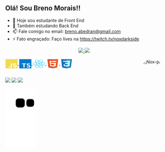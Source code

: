 ## Olá! Sou Breno Morais!!

- 🔭 Hoje sou estudante de Front End
- 🌱 Também estudando Back End
- 📫 Fale comigo no email: breno.abedran@gmail.com
- ⚡ Fato engraçado: Faço lives na https://twitch.tv/noxdarkside

<div align="center">
  <a href="https://github.com/noxdarkside">
  <img height="170em" src="https://github-readme-stats.vercel.app/api?username=noxdarkside&show_icons=true&theme=radical&include_all_commits=true&count_private=true"/>
  <img height="170em" src="https://github-readme-stats.vercel.app/api/top-langs/?username=noxdarkside&layout=compact&langs_count=7&theme=radical"/>
</div>
<div style="display: inline_block"><br>
  <img align="center" alt="Nox-Js" height="30" width="40" src="https://raw.githubusercontent.com/devicons/devicon/master/icons/javascript/javascript-plain.svg">
  <img align="center" alt="Nox-Ts" height="30" width="40" src="https://raw.githubusercontent.com/devicons/devicon/master/icons/typescript/typescript-plain.svg">
  <img align="center" alt="Nox-React" height="30" width="40" src="https://raw.githubusercontent.com/devicons/devicon/master/icons/react/react-original.svg">
  <img align="center" alt="Nox-HTML" height="30" width="40" src="https://raw.githubusercontent.com/devicons/devicon/master/icons/html5/html5-original.svg">
  <img align="center" alt="Nox-CSS" height="30" width="40" src="https://raw.githubusercontent.com/devicons/devicon/master/icons/css3/css3-original.svg">
  <img align="right" alt="Nox-pic" height="150" style="border-radius:50px;" src="[https://2.bp.blogspot.com/-w_tD3nf51I0/Vum4SdHh36I/AAAAAAAATQg/0zxzDw2EyDY3JuhnMuwnghFVsvHAvO_iw/s1600/211.png?width=676&height=676](https://static.wikia.nocookie.net/p__/images/b/b9/Joel-Character.jpg/revision/latest?cb=20190520044826&path-prefix=protagonist)">
</div>
  
##
  
<div> 
  <a href="https://www.instagram.com/nox_darkside/" target="_blank"><img src="https://pbs.twimg.com/media/EtOW5BEVcAIqKxd?format=jpg&name=medium" target="_blank"></a>
  <a href = "mailto:breno.abedran@gmail.com"><img src="https://img.shields.io/badge/-Gmail-%23333?style=for-the-badge&logo=gmail&logoColor=white" target="_blank"></a>
  <a href="https://www.linkedin.com/in/breno-machado-morais-a8a7b8157/" target="_blank"><img src="https://img.shields.io/badge/-LinkedIn-%230077B5?style=for-the-badge&logo=linkedin&logoColor=white" target="_blank"></a> 
 
![Snake animation](https://github.com/noxdarkside/noxdarkside/blob/output/github-contribution-grid-snake.svg)
 
</div>
